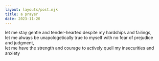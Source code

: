 ```yaml
---
layout: layouts/post.njk
title: a prayer
date: 2023-11-20
---
```

let me stay gentle and tender-hearted despite my hardships and failings,  
let me always be unapologetically true to myself with no fear of prejudice and judgment,  
let me have the strength and courage to actively quell my insecurities and anxiety
